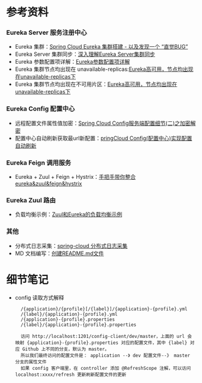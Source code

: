 参考资料
====  

### Eureka Server 服务注册中心   
* Eureka 集群：[Spring Cloud Eureka 集群搭建 - 以及发现一个 “直觉BUG”](https://www.cnblogs.com/hfultrastrong/p/8549590.html)
* Eureka Server 集群同步：[深入理解Eureka Server集群同步](https://www.jianshu.com/p/b8c614c442e0)
* Eureka 参数配置项详解：[Eureka参数配置项详解](https://blog.csdn.net/qq_33594101/article/details/80430947)
* Eureka 集群节点均出现在 unavailable-replicas:[Eureka高可用，节点均出现在unavailable-replicas下](https://www.jianshu.com/p/59c54ccc6ba6)
* Eureka 集群节点均出现在不可用片区：[Eureka高可用，节点均出现在unavailable-replicas下](https://www.jianshu.com/p/59c54ccc6ba6)

### Eureka Config 配置中心
* 远程配置文件属性值加密：[Spring Cloud Config服务端配置细节(二)之加密解密](https://segmentfault.com/a/1190000011680775)
* 配置中心自动刷新获取最url新配置：[pringCloud Config(配置中心)实现配置自动刷新](https://blog.csdn.net/wtdm_160604/article/details/83720391)

### Eureka Feign 调用服务
* Eureka + Zuul + Feign + Hystrix：[手把手带你整合eureka&zuul&feign&hystrix](https://www.jianshu.com/p/cab8f83b0f0e)

### Eureka Zuul 路由
* 负载均衡示例：[Zuul和Eureka的负载均衡示例](https://www.jianshu.com/p/c93b285ce32e)

### 其他
* 分布式日志采集：[spring-cloud 分布式日志采集](https://blog.csdn.net/guduyishuai/article/details/79228306)
* MD 文档编写：[创建README.md文件](https://blog.csdn.net/zhao_jing_bo/article/details/68063070)




细节笔记
====
* config 读取方式解释

        /{application}/{profile}[/{label}]/{application}-{profile}.yml
        /{label}/{application}-{profile}.yml
        /{application}-{profile}.properties
        /{label}/{application}-{profile}.properties
        
        访问 http://localhost:1201/config-client/dev/master，上面的 url 会映射 {application}-{profile}.properties 对应的配置文件，其中 {label} 对应 Github 上不同的分支，默认为 master。
        所以我们最终访问的配置文件是： application --》 dev 配置文件--》 master 分支的属性文件
        如果 config 客户端里，在 controller 添加 @RefreshScope 注解，可以访问 localhost:xxxx/refresh 更新刷新配置文件的更新
        